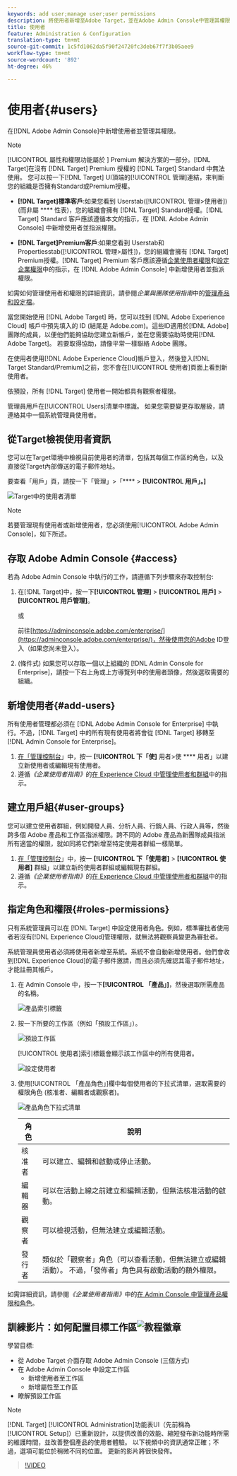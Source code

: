 ```yaml
---
keywords: add user;manage user;user permissions
description: 將使用者新增至Adobe Target，並在Adobe Admin Console中管理其權限。
title: 使用者
feature: Administration & Configuration
translation-type: tm+mt
source-git-commit: 1c5fd1062da5f90f24720fc3deb67f7f3b05aee9
workflow-type: tm+mt
source-wordcount: '892'
ht-degree: 46%

---
```



# 使用者{#users}

在[!DNL Adobe Admin Console]中新增使用者並管理其權限。

>[!NOTE]
>
>[!UICONTROL 屬性和權限功能屬於 ] Premium 解決方案的一部分。[!DNL Target]在沒有 [!DNL Target] Premium 授權的 [!DNL Target] Standard 中無法使用。
>您可以按一下[!DNL Target] UI頂端的[!UICONTROL 管理]連結，來判斷您的組織是否擁有Standard或Premium授權。
>
>* **[!DNL Target]標準客戶**:如果您看到  Userstab([!UICONTROL 管理>使用者])(而非屬 **** 性表)，您的組織會擁有 [!DNL Target] Standard授權。[!DNL Target] Standard 客戶應該遵循本文的指示，在 [!DNL Adobe Admin Console] 中新增使用者並指派權限。
   >
   >
* **[!DNL Target]Premium客戶**:如果您看到  Userstab和  Propertiesstab([!UICONTROL 管理>屬性])，您的組織會擁有 [!DNL Target] Premium授權。[!DNL Target] Premium 客戶應該遵循[企業使用者權限](/help/administrating-target/c-user-management/property-channel/property-channel.md)和[設定企業權限](/help/administrating-target/c-user-management/property-channel/properties-overview.md)中的指示，在 [!DNL Adobe Admin Console] 中新增使用者並指派權限。
>
>
如需如何管理使用者和權限的詳細資訊，請參閱&#x200B;*企業與團隊使用指南*&#x200B;中的[管理產品和設定檔](https://helpx.adobe.com/enterprise/using/manage-products-and-profiles.html)。

當您開始使用 [!DNL Adobe Target] 時，您可以找到 [!DNL Adobe Experience Cloud] 帳戶中預先填入的 ID (結尾是 Adobe.com)。這些ID適用於[!DNL Adobe]團隊的成員，以便他們能夠協助您建立新帳戶，並在您需要協助時使用[!DNL Adobe Target]。 若要取得協助，請像平常一樣聯絡 Adobe 團隊。

在使用者使用[!DNL Adobe Experience Cloud]帳戶登入，然後登入[!DNL Target Standard/Premium]之前，您不會在[!UICONTROL 使用者]頁面上看到新使用者。

依預設，所有 [!DNL Target] 使用者一開始都具有觀察者權限。

管理員用戶在[!UICONTROL Users]清單中標識。 如果您需要變更存取層級，請連絡其中一個系統管理員使用者。

## 從Target檢視使用者資訊

您可以在Target環境中檢視目前使用者的清單，包括其每個工作區的角色，以及直接從Target內部傳送的電子郵件地址。

要查看「用戶」頁，請按一下「管理」>「**** > **[!UICONTROL 用戶」。]**

![Target中的使用者清單](/help/administrating-target/c-user-management/c-user-management/assets/user-list-target.png)

>[!NOTE]
>
>若要管理現有使用者或新增使用者，您必須使用[!UICONTROL Adobe Admin Console]，如下所述。

## 存取 Adobe Admin Console {#access}

若為 Adobe Admin Console 中執行的工作，請遵循下列步驟來存取控制台:

1. 在[!DNL Target]中，按一下&#x200B;**[!UICONTROL 管理]** > **[!UICONTROL 用戶]** > **[!UICONTROL 用戶管理]**。

   或

   前往[https://adminconsole.adobe.com/enterprise/](https://adminconsole.adobe.com/enterprise/)，然後使用您的Adobe ID登入（如果您尚未登入）。

1. (條件式) 如果您可以存取一個以上組織的 [!DNL Admin Console for Enterprise]，請按一下右上角或上方導覽列中的使用者頭像，然後選取需要的組織。

## 新增使用者{#add-users}

所有使用者管理都必須在 [!DNL Adobe Admin Console for Enterprise] 中執行。不過，[!DNL Target] 中的所有現有使用者將會從 [!DNL Target] 移轉至 [!DNL Admin Console for Enterprise]。

1. [在「管理控制台](/help/administrating-target/c-user-management/c-user-management/user-management.md#section_79796E0227D048F59BAE0AB02E544EBE)」中，按一 **[!UICONTROL 下「使]** 用者>使 **** 用者」以建立新使用者或編輯現有使用者。
1. 遵循&#x200B;*《企業使用者指南》*&#x200B;的[在 Experience Cloud 中管理使用者和群組](https://helpx.adobe.com/enterprise/help/users.html)中的指示。

## 建立用戶組{#user-groups}

您可以建立使用者群組，例如開發人員、分析人員、行銷人員、行政人員等，然後跨多個 Adobe 產品和工作區指派權限。跨不同的 Adobe 產品為新團隊成員指派所有適當的權限，就如同將它們新增至特定使用者群組一樣簡單。

1. [在「管理控制台](/help/administrating-target/c-user-management/c-user-management/user-management.md#section_79796E0227D048F59BAE0AB02E544EBE)」中，按一 **[!UICONTROL 下「使用者]** > **[!UICONTROL 使用者]** 群組」以建立新的使用者群組或編輯現有群組。
1. 遵循&#x200B;*《企業使用者指南》*&#x200B;的[在 Experience Cloud 中管理使用者和群組](https://helpx.adobe.com/enterprise/help/users.html)中的指示。

## 指定角色和權限{#roles-permissions}

只有系統管理員可以在 [!DNL Target] 中設定使用者角色。例如，標準審批者使用者若沒有[!DNL Experience Cloud]管理權限，就無法將觀察員變更為審批者。

系統管理員使用者必須將使用者新增至系統。系統不會自動新增使用者。他們會收到[!DNL Experience Cloud]的電子郵件邀請，而且必須先確認其電子郵件地址，才能註冊其帳戶。

1. [](/help/administrating-target/c-user-management/c-user-management/user-management.md#section_79796E0227D048F59BAE0AB02E544EBE)在 Admin Console 中，按一下&#x200B;**[!UICONTROL 「產品」]**，然後選取所需產品的名稱。

   ![產品索引標籤](/help/administrating-target/c-user-management/c-user-management/assets/workspace-publisher.png)

1. 按一下所要的工作區（例如「預設工作區」）。

   ![預設工作區](/help/administrating-target/c-user-management/c-user-management/assets/default-workspace-new.png)

   [!UICONTROL 使用者]索引標籤會顯示該工作區中的所有使用者。

   ![設定使用者](/help/administrating-target/c-user-management/c-user-management/assets/configuration_users-new-publisher.png)

1. 使用[!UICONTROL 「產品角色」]欄中每個使用者的下拉式清單，選取需要的權限角色 (核准者、編輯者或觀察者)。

   ![產品角色下拉式清單](/help/administrating-target/c-user-management/c-user-management/assets/product-role-new.png)

   | 角色 | 說明 |
   |--- |--- |
   | 核准者 | 可以建立、編輯和啟動或停止活動。 |
   | 編輯器 | 可以在活動上線之前建立和編輯活動，但無法核准活動的啟動。 |
   | 觀察者 | 可以檢視活動，但無法建立或編輯活動。 |
   | 發行者 | 類似於「觀察者」角色（可以查看活動，但無法建立或編輯活動）。 不過，「發佈者」角色具有啟動活動的額外權限。 |

如需詳細資訊，請參閱&#x200B;*《企業使用者指南》*&#x200B;中的[在 Admin Console 中管理產品權限和角色](https://helpx.adobe.com/enterprise/help/manage-permissions-and-roles.html)。

## 訓練影片：如何配置目標工作區![教程徽章](/help/assets/tutorial.png)

學習目標:

* 從 Adobe Target 介面存取 Adobe Admin Console (三個方式)
* 在 Adobe Admin Console 中設定工作區
   * 新增使用者至工作區
   * 新增屬性至工作區
* 瞭解預設工作區

>[!NOTE]
>
>[!DNL Target] [!UICONTROL Administration]功能表UI（先前稱為[!UICONTROL Setup]）已重新設計，以提供改善的效能、縮短發布新功能時所需的維護時間，並改善整個產品的使用者體驗。 以下視頻中的資訊通常正確；不過，選項可能位於稍微不同的位置。 更新的影片將很快發佈。

>[!VIDEO](https://video.tv.adobe.com/v/19463/)
